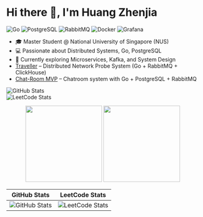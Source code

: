 # Hi there 👋, I'm Huang Zhenjia  
![Go](https://img.shields.io/badge/Go-00ADD8?logo=go&logoColor=white)
![PostgreSQL](https://img.shields.io/badge/PostgreSQL-316192?logo=postgresql&logoColor=white)
![RabbitMQ](https://img.shields.io/badge/RabbitMQ-FF6600?logo=rabbitmq&logoColor=white)
![Docker](https://img.shields.io/badge/Docker-2496ED?logo=docker&logoColor=white)
![Grafana](https://img.shields.io/badge/Grafana-F46800?logo=grafana&logoColor=white)

- 🎓 Master Student @ National University of Singapore (NUS)  
- 💻 Passionate about Distributed Systems, Go, PostgreSQL  
- 🌱 Currently exploring Microservices, Kafka, and System Design
- [Traveller](https://github.com/HZHENJ/traveller) – Distributed Network Probe System (Go + RabbitMQ + ClickHouse)  
- [Chat-Room MVP](https://github.com/HZHENJ/chat-room) – Chatroom system with Go + PostgreSQL + RabbitMQ  

![GitHub Stats](https://github-readme-stats.vercel.app/api?username=HZHENJ&show_icons=true&count_private=true)  
![LeetCode Stats](https://leetcard.jacoblin.cool/HZHENJ?theme=unicorn&font=Noto%20Sans%20Lisu&site=cn)

<div align="center">
  <img height="200" src="https://github-readme-stats.vercel.app/api?username=HZHENJ&show_icons=true&count_private=true&theme=default" />
  <img height="200" src="https://leetcard.jacoblin.cool/HZHENJ?theme=unicorn&font=Noto%20Sans%20Lisu&site=cn" />
</div>

| GitHub Stats | LeetCode Stats |
|--------------|----------------|
| ![GitHub Stats](https://github-readme-stats.vercel.app/api?username=HZHENJ&show_icons=true&count_private=true&theme=default) | ![LeetCode Stats](https://leetcard.jacoblin.cool/HZHENJ?theme=unicorn&font=Noto%20Sans%20Lisu&site=cn) |
